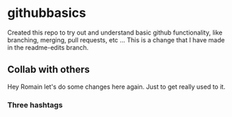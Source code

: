 # githubbasics
Created this repo to try out and understand basic github functionality, like branching, merging, pull requests, etc ... 
This is a change that I have made in the readme-edits branch.

## Collab with others

Hey Romain let's do some changes here again. Just to get really used to it. 

### Three hashtags

